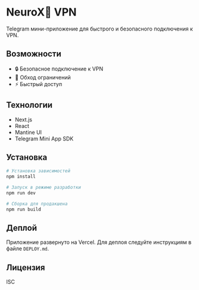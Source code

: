 # NeuroX🚀 VPN

Telegram мини-приложение для быстрого и безопасного подключения к VPN.

## Возможности

- 🔒 Безопасное подключение к VPN
- 🚀 Обход ограничений
- ⚡️ Быстрый доступ

## Технологии

- Next.js
- React
- Mantine UI
- Telegram Mini App SDK

## Установка

```bash
# Установка зависимостей
npm install

# Запуск в режиме разработки
npm run dev

# Сборка для продакшена
npm run build
```

## Деплой

Приложение развернуто на Vercel. Для деплоя следуйте инструкциям в файле `DEPLOY.md`.

## Лицензия

ISC 